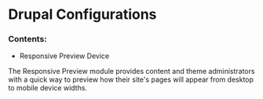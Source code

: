 # Drupal Configurations

### Contents:

- Responsive Preview Device

The Responsive Preview module provides content and theme administrators with a quick way to preview how their site's pages will appear from desktop to mobile device widths.
